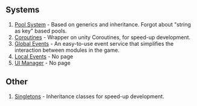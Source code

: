 ## Systems
1. [Pool System](Readme/Pool.md) - Based on generics and inheritance. Forgot about "string as key" based pools.
2. [Coroutines](Readme/Coroutines.md) - Wrapper on unity Coroutines, for speed-up development.
3. [Global Events](Readme/GlobalEvents.md) - An easy-to-use event service that simplifies the interaction between modules in the game.
4. [Local Events](Readme/LocalEvents.md) - No page
5. [UI Manager](Readme/UIManager.md) - No page

## Other
1. [Singletons](Readme/Singletons.md) - Inheritance classes for speed-up development.
